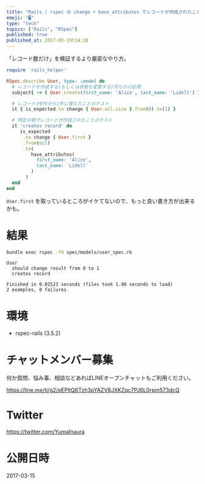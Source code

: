 ```yaml
---
title: "Rails | rspec の change + have_attributes でレコードが作成されたことを検証する"
emoji: "🖥"
type: "tech"
topics: ["Rails", "RSpec"]
published: true
published_at: 2017-03-15t14:28
---
```


「レコード数だけ」を検証するより厳密なやり方。

```rb
require 'rails_helper'

RSpec.describe User, type: :model do
  # レコードを作成する(もしくは状態を変更する)何らかの処理
  subject{ -> { User.create(first_name: 'Alice', last_name: 'Lidell') } }

  # レコードが0件から1件に増えたことのテスト
  it { is_expected.to change { User.all.size }.from(0).to(1) }

  # 特定の値でレコードが作成されたことのテスト
  it 'creates record' do
     is_expected
      .to change { User.first }
      .from(nil)
      .to(
         have_attributes(
           first_name: 'Alice',
           last_name: 'Lidell'
         )
       )
  end
end
```

`User.first` を取っているところがイケてないので、もっと良い書き方が出来るかも。

# 結果

```bash
bundle exec rspec -fd spec/models/user_spec.rb
```

```
User
  should change result from 0 to 1
  creates record

Finished in 0.02523 seconds (files took 1.98 seconds to load)
2 examples, 0 failures
```


# 環境

- rspec-rails (3.5.2)









<!-- Update From Qiita API -->

# チャットメンバー募集


何か質問、悩み事、相談などあればLINEオープンチャットもご利用ください。

https://line.me/ti/g2/eEPltQ6Tzh3pYAZV8JXKZqc7PJ6L0rpm573dcQ





# Twitter


https://twitter.com/YumaInaura


<!-- Update From Qiita API -->



# 公開日時

2017-03-15
